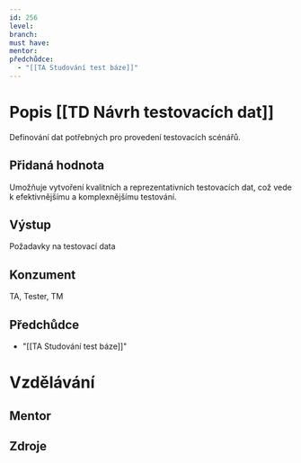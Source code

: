 ```yaml
---
id: 256
level: 
branch: 
must have: 
mentor: 
předchůdce: 
  - "[[TA Studování test báze]]"
---
```



# Popis [[TD Návrh testovacích dat]]
Definování dat potřebných pro provedení testovacích scénářů.

## Přidaná hodnota
Umožňuje vytvoření kvalitních a reprezentativních testovacích dat, což vede k efektivnějšímu a komplexnějšímu testování.

## Výstup
Požadavky na testovací data

## Konzument
TA, Tester, TM

## Předchůdce

  - "[[TA Studování test báze]]"

# Vzdělávání


## Mentor


## Zdroje